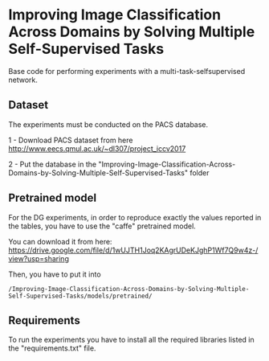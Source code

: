 # Improving Image Classification Across Domains by Solving Multiple Self-Supervised Tasks

Base code for performing experiments with a multi-task-selfsupervised network.

## Dataset
The experiments must be conducted on the PACS database.

1 - Download PACS dataset from here http://www.eecs.qmul.ac.uk/~dl307/project_iccv2017

2 - Put the database in the "Improving-Image-Classification-Across-Domains-by-Solving-Multiple-Self-Supervised-Tasks" folder

## Pretrained model
For the DG experiments, in order to reproduce exactly the values reported in the tables, you have to use the "caffe" pretrained model.

You can download it from here: https://drive.google.com/file/d/1wUJTH1Joq2KAgrUDeKJghP1Wf7Q9w4z-/view?usp=sharing

Then, you have to put it into 

```
/Improving-Image-Classification-Across-Domains-by-Solving-Multiple-Self-Supervised-Tasks/models/pretrained/
```

## Requirements
To run the experiments you have to install all the required libraries listed in the "requirements.txt" file.